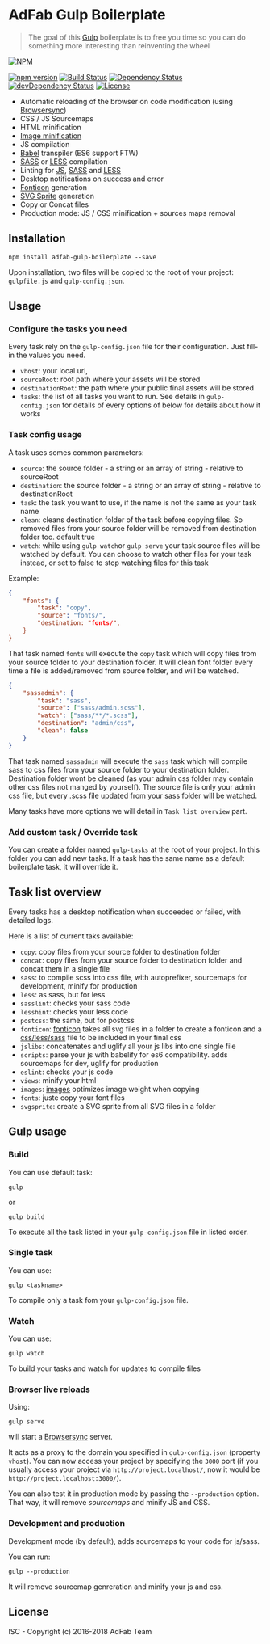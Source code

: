 # AdFab Gulp Boilerplate

> The goal of this [Gulp](http://gulpjs.com/) boilerplate is to free you time so you can do something more interesting than reinventing the wheel

[![NPM](https://nodei.co/npm/adfab-gulp-boilerplate.png?compact=true)](https://npmjs.org/package/adfab-gulp-boilerplate)

[![npm version](https://badge.fury.io/js/adfab-gulp-boilerplate.svg)](http://badge.fury.io/js/adfab-gulp-boilerplate)
[![Build Status](https://travis-ci.org/AdFabConnect/adfab-gulp-boilerplate.svg?branch=master)](https://travis-ci.org/AdFabConnect/adfab-gulp-boilerplate)
[![Dependency Status](https://david-dm.org/AdFabConnect/adfab-gulp-boilerplate.svg?theme=shields.io)](https://david-dm.org/AdFabConnect/adfab-gulp-boilerplate)
[![devDependency Status](https://david-dm.org/AdFabConnect/adfab-gulp-boilerplate/dev-status.svg?theme=shields.io)](https://david-dm.org/AdFabConnect/adfab-gulp-boilerplate#info=devDependencies)
[![License](https://img.shields.io/badge/license-ISC-blue.svg)](https://raw.githubusercontent.com/AdFabConnect/adfab-gulp-boilerplate/master/LICENSE)

* Automatic reloading of the browser on code modification (using [Browsersync](https://www.browsersync.io/))
* CSS / JS Sourcemaps
* HTML minification
* [Image minification](https://www.npmjs.com/package/gulp-imagemin)
* JS compilation
* [Babel](https://babeljs.io/) transpiler (ES6 support FTW)
* [SASS](http://sass-lang.com/) or [LESS](http://lesscss.org/) compilation
* Linting for [JS](https://www.npmjs.com/package/gulp-eslint), [SASS](https://www.npmjs.com/package/gulp-sass-lint) and [LESS](https://www.npmjs.com/package/gulp-lesshint)
* Desktop notifications on success and error
* [Fonticon](gulp-iconfont) generation
* [SVG Sprite](gulp-svgstore) generation
* Copy or Concat files
* Production mode: JS / CSS minification + sources maps removal

## Installation

```shell
npm install adfab-gulp-boilerplate --save
```

Upon installation, two files will be copied to the root of your project: `gulpfile.js` and `gulp-config.json`.

## Usage

### Configure the tasks you need

Every task rely on the `gulp-config.json` file for their configuration. Just fill-in the values you need.
* `vhost`: your local url,
* `sourceRoot`: root path where your assets will be stored
* `destinationRoot`: the path where your public final assets will be stored
* `tasks`: the list of all tasks you want to run. See details in `gulp-config.json` for details of every options of below for details about how it works 
 
### Task config usage

A task uses somes common parameters:
* `source`: the source folder - a string or an array of string - relative to sourceRoot
* `destination`: the source folder - a string or an array of string - relative to destinationRoot
* `task`: the task you want to use, if the name is not the same as your task name
* `clean`: cleans destination folder of the task before copying files. So removed files from your source folder will be removed from destination folder too. default true
* `watch`: while using `gulp watch`or `gulp serve` your task source files will be watched by default. You can choose to watch other files for your task instead, or set to false to stop watching files for this task

Example:
```json
{
    "fonts": {
        "task": "copy",
        "source": "fonts/",
        "destination: "fonts/",
    }
}
```

That task named `fonts` will execute the `copy` task which will copy files from your source folder to your destination folder. It will clean font folder every time a file is added/removed from source folder, and will be watched.

```json
{
    "sassadmin": {
        "task": "sass",
        "source": ["sass/admin.scss"],
        "watch": ["sass/**/*.scss"],
        "destination": "admin/css",
        "clean": false
    }
}
```
That task named `sassadmin` will execute the `sass` task which will compile sass to css files from your source folder to your destination folder.
Destination folder wont be cleaned (as your admin css folder may contain other css files not manged by yourself).
The source file is only your admin css file, but every .scss file updated from your sass folder will be watched.

Many tasks have more options we will detail in `Task list overview` part.

### Add custom task / Override task

You can create a folder named `gulp-tasks` at the root of your project.
In this folder you can add new tasks. If a task has the same name as a default boilerplate task, it will override it.


## Task list overview

Every tasks has a desktop notification when succeeded or failed, with detailed logs.

Here is a list of current taks available:
* `copy`: copy files from your source folder to destination folder
* `concat`: copy files from your source folder to destination folder and concat them in a single file
* `sass`: to compile scss into css file, with autoprefixer, sourcemaps for development, minify for production
* `less`: as sass, but for less
* `sasslint`: checks your sass code
* `lesshint`: checks your less code
* `postcss`: the same, but for postcss
* `fonticon`: [fonticon](https://www.npmjs.com/package/gulp-iconfont) takes all svg files in a folder to create a fonticon and a [css/less/sass](https://www.npmjs.com/package/gulp-iconfont-css) file to be included in your final css
* `jslibs`: concatenates and uglify all your js libs into one single file
* `scripts`: parse your js with babelify for es6 compatibility. adds sourcemaps for dev, uglify for production
* `eslint`: checks your js code
* `views`: minify your html
* `images`: [images](https://www.npmjs.com/package/gulp-imagemin) optimizes image weight when copying
* `fonts`: juste copy your font files
* `svgsprite`: create a SVG sprite from all SVG files in a folder

## Gulp usage

### Build

You can use default task:

```shell
gulp
```

or 

```shell
gulp build
```

To execute all the task listed in your `gulp-config.json` file in listed order.

### Single task

You can use:

```shell
gulp <taskname>
```

To compile only a task fom your `gulp-config.json` file.

### Watch

You can use:

```shell
gulp watch
```

To build your tasks and watch for updates to compile files

### Browser live reloads

Using:

```shell
gulp serve
```

will start a [Browsersync](https://www.browsersync.io/) server.

It acts as a proxy to the domain you specified in `gulp-config.json` (property `vhost`). You can now access your project by specifying the `3000` port (if you usually access your project via `http://project.localhost/`, now it would be `http://project.localhost:3000/`).

You can also test it in production mode by passing the `--production` option. That way, it will remove *sourcemaps* and minify JS and CSS.

### Development and production

Development mode (by default), adds sourcemaps to your code for js/sass.

You can run:
 
```shell
gulp --production
```

It will remove sourcemap genreration and minify your js and css.

## License

ISC - Copyright (c) 2016-2018 AdFab Team
